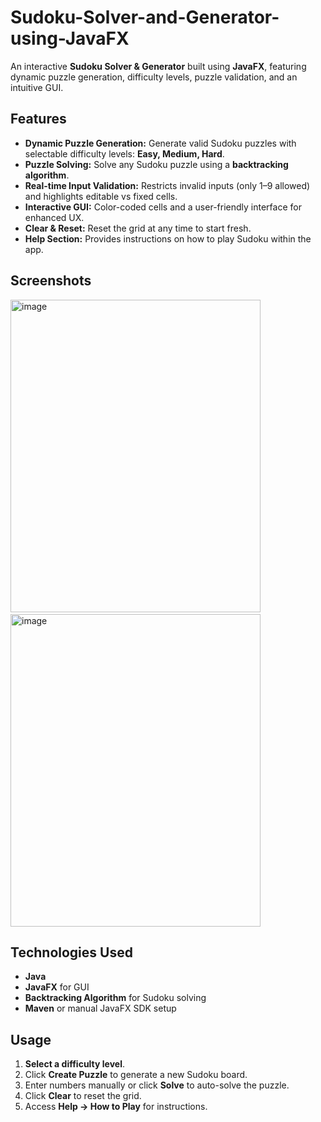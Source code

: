 # Sudoku-Solver-and-Generator-using-JavaFX

An interactive **Sudoku Solver & Generator** built using **JavaFX**, featuring dynamic puzzle generation, difficulty levels, puzzle validation, and an intuitive GUI.


## Features

- **Dynamic Puzzle Generation:** Generate valid Sudoku puzzles with selectable difficulty levels: **Easy, Medium, Hard**.  
- **Puzzle Solving:** Solve any Sudoku puzzle using a **backtracking algorithm**.  
- **Real-time Input Validation:** Restricts invalid inputs (only 1–9 allowed) and highlights editable vs fixed cells.  
- **Interactive GUI:** Color-coded cells and a user-friendly interface for enhanced UX.  
- **Clear & Reset:** Reset the grid at any time to start fresh.  
- **Help Section:** Provides instructions on how to play Sudoku within the app.


## Screenshots
<img width="400" height="500" alt="image" src="https://github.com/user-attachments/assets/ce8d47e2-f69d-4ba2-ba2a-8bdfa8bcd81f"  /> &nbsp;&nbsp;&nbsp;
<img width="400" height="500" alt="image" src="https://github.com/user-attachments/assets/fa589791-0fa7-4070-bfd6-5139eb764964" />


## Technologies Used

- **Java**  
- **JavaFX** for GUI  
- **Backtracking Algorithm** for Sudoku solving  
- **Maven** or manual JavaFX SDK setup  

## Usage

1. **Select a difficulty level**.  
2. Click **Create Puzzle** to generate a new Sudoku board.  
3. Enter numbers manually or click **Solve** to auto-solve the puzzle.  
4. Click **Clear** to reset the grid.  
5. Access **Help → How to Play** for instructions.

